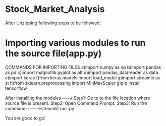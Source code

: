 # Stock_Market_Analysis
After Unzipping following steps to be followed:
# Importing various modules to run the source file(app.py)
COMMANDS FOR IMPORTING FILES
a)import numpy as np
b)import pandas as pd
c)import matplotlib.pyplot as plt
d)import pandas_datareader as data
e)import keras
f)from keras.models import load_model
g)import streamlit as st
h)from sklearn.preprocessing import MinMaxScaler
g)pip install tensorflow

After installing the modules--->
Step1: Go to to the file location where source file is present.
Step2: Open Command Prompt.
Step3: Run the command----->streamlit run <filename>.py
  
  You are good to go!

